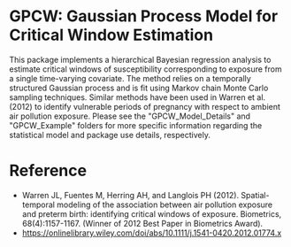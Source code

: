 # GPCW: Gaussian Process Model for Critical Window Estimation

This package implements a hierarchical Bayesian regression analysis to estimate critical windows of susceptibility corresponding to exposure from a single time-varying covariate. The method relies on a temporally structured Gaussian process and is fit using Markov chain Monte Carlo sampling techniques. Similar methods have been used in Warren et al. (2012) to identify vulnerable periods of pregnancy with respect to ambient air pollution exposure. Please see the "GPCW_Model_Details" and "GPCW_Example" folders for more specific information regarding the statistical model and package use details, respectively.

# Reference
* Warren JL, Fuentes M, Herring AH, and Langlois PH (2012). Spatial-temporal modeling of the association between air pollution exposure and preterm birth: identifying critical windows of exposure. Biometrics, 68(4):1157-1167. (Winner of 2012 Best Paper in Biometrics Award).
* https://onlinelibrary.wiley.com/doi/abs/10.1111/j.1541-0420.2012.01774.x
